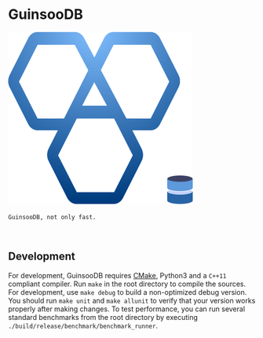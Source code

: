 # GuinsooDB

![logo](./logo/guinsoodb.svg)

`GuinsooDB, not only fast.`

<br/>


## Development 
For development, GuinsooDB requires [CMake](https://cmake.org), Python3 and a `C++11` 
compliant compiler. Run `make` in the root directory to compile the sources. 
For development, use `make debug` to build a non-optimized debug version. 
You should run `make unit` and `make allunit` to verify that your version works properly 
after making changes. To test performance, you can run several standard benchmarks from 
the root directory by executing `./build/release/benchmark/benchmark_runner`.

